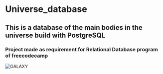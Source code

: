 # Universe_database
## This is a database of the main bodies in the universe build with PostgreSQL

### Project made as requirement for Relational Database program of freecodecamp

![GALAXY](https://user-images.githubusercontent.com/111712251/194697480-8534de75-696c-4334-a803-b3d88d7b7b72.png)
